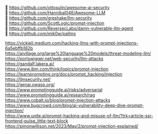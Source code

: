 🚀 https://github.com/ottosulin/awesome-ai-security  
🚀 https://github.com/Hannibal046/Awesome-LLM  
🚀 https://github.com/greshake/llm-security    
🚀 https://github.com/ScottLogic/prompt-injection  
🚀 https://github.com/ReversecLabs/damn-vulnerable-llm-agent  
🚀 https://github.com/mik0w/pallms  

https://vickieli.medium.com/hacking-llms-with-prompt-injections-6a5ebffb182b  
https://aivillage.org/large%20language%20models/threat-modeling-llm/  
https://portswigger.net/web-security/llm-attacks  
https://gandalf.lakera.ai/  
https://www.ibm.com/think/topics/prompt-injection  
https://learnprompting.org/docs/prompt_hacking/injection  
https://llmsecurity.net/  
https://genai.owasp.org/  
https://www.promptingguide.ai/risks/adversarial  
https://www.promptingguide.ai/research/rag  
https://www.cobalt.io/blog/prompt-injection-attacks  
https://www.bugcrowd.com/blog/ai-vulnerability-deep-dive-prompt-injection/  
https://www.unite.ai/prompt-hacking-and-misuse-of-llm/?trk=article-ssr-frontend-pulse_little-text-block    
https://simonwillison.net/2023/May/2/prompt-injection-explained/  

